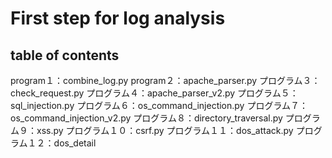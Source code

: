 # First step for log analysis
## table of contents
program１：combine_log.py 
program２：apache_parser.py 
プログラム３：check_request.py
プログラム４：apache_parser_v2.py
プログラム５：sql_injection.py
プログラム６：os_command_injection.py
プログラム７：os_command_injection_v2.py
プログラム８：directory_traversal.py
プログラム９：xss.py
プログラム１０：csrf.py
プログラム１１：dos_attack.py
プログラム１２：dos_detail
